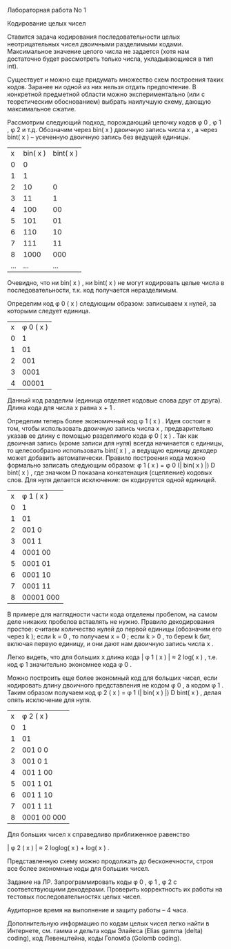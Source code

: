 Лабораторная работа No 1

Кодирование целых чисел

Ставится задача кодирования последовательности целых неотрицательных чисел
двоичными разделимыми кодами. Максимальное значение целого числа не задается (хотя
нам достаточно будет рассмотреть только числа, укладывающиеся в тип int).

Существует и можно еще придумать множество схем построения таких кодов.
Заранее ни одной из них нельзя отдать предпочтение. В конкретной предметной области
можно экспериментально (или с теоретическим обоснованием) выбрать наилучшую
схему, дающую максимальное сжатие.

Рассмотрим следующий подход, порождающий цепочку кодов φ 0 , φ 1 , φ 2 и т.д.
Обозначим через bin( x ) двоичную запись числа x , а через bint( x ) – усеченную двоичную
запись без ведущей единицы.

<table>
 <tr>
  <td> x         </td>
  <td> bin( x )  </td>
  <td> bint( x ) </td>
 </tr>
 <tr>
  <td> 0         </td>
  <td> 0         </td>
  <td>           </td>
 </tr>
 <tr>
  <td> 1         </td>
  <td> 1         </td>
  <td>           </td>
 </tr>
 <tr>
  <td> 2         </td>
  <td> 10        </td>
  <td> 0         </td>
 </tr>
 <tr>
  <td> 3         </td>
  <td> 11        </td>
  <td> 1         </td>
 </tr>
 <tr>
  <td> 4         </td>
  <td> 100       </td>
  <td> 00        </td>
 </tr>
 <tr>
  <td> 5         </td>
  <td> 101       </td>
  <td> 01        </td>
 </tr>
 <tr>
  <td> 6         </td>
  <td> 110       </td>
  <td> 10        </td>
 </tr>
 <tr>
  <td> 7         </td>
  <td> 111       </td>
  <td> 11        </td>
 </tr>
 <tr>
  <td> 8           </td>
  <td> 1000        </td>
  <td> 000         </td>
 </tr>
 <tr>
  <td>    ...      </td>
  <td>    ...      </td>
  <td>    ...      </td>
 </tr>
</table>

Очевидно, что ни bin( x ) , ни bint( x ) не могут кодировать целые числа в
последовательности, т.к. код получается неразделимым.

Определим код φ 0 ( x ) следующим образом: записываем x нулей, за которыми
следует единица.

<table>
 <tr>
  <td> x         </td>
  <td> φ 0 ( x ) </td>
 </tr>
 <tr>
  <td> 0         </td>
  <td> 1         </td>
 </tr>
 <tr>
  <td> 1         </td>
  <td> 01        </td>
 </tr>
 <tr>
  <td> 2         </td>
  <td> 001       </td>
 </tr>
 <tr>
  <td> 3         </td>
  <td> 0001      </td>
 </tr>
 <tr>
  <td> 4         </td>
  <td> 00001     </td>
 </tr>
</table>


Данный код разделим (единица отделяет кодовые слова друг от друга). Длина кода
для числа x равна x + 1 .

Определим теперь более экономичный код φ 1 ( x ) . Идея состоит в том, чтобы
использовать двоичную запись числа x , предварительно указав ее длину с помощью
разделимого кода φ 0 ( x ) . Так как двоичная запись (кроме записи для нуля) всегда
начинается с единицы, то целесообразно использовать bint( x ) , а ведущую единицу
декодер может добавить автоматически. Правило построения кода можно формально
записать следующим образом: φ 1 ( x ) = φ 0 (| bin( x ) |) D bint( x ) , где значком D показана
конкатенация (сцепление) кодовых слов. Для нуля делается исключение: он кодируется
одной единицей.

<table>
 <tr>
  <td> x         </td>
  <td> φ 1 ( x ) </td>
 </tr>
 <tr>
  <td> 0         </td>
  <td> 1         </td>
 </tr>
 <tr>
  <td> 1         </td>
  <td> 01        </td>
 </tr>
 <tr>
  <td> 2         </td>
  <td> 001 0     </td>
 </tr>
 <tr>
  <td> 3         </td>
  <td> 001 1     </td>
 </tr>
 <tr>
  <td> 4         </td>
  <td> 0001 00   </td>
 </tr>
 <tr>
  <td> 5         </td>
  <td> 0001 01   </td>
 </tr>
 <tr>
  <td> 6         </td>
  <td> 0001 10   </td>
 </tr>
 <tr>
  <td> 7         </td>
  <td> 0001 11   </td>
 </tr>
 <tr>
  <td> 8           </td>
  <td> 00001 000   </td>
 </tr>
</table>


В примере для наглядности части кода отделены пробелом, на самом деле никаких
пробелов вставлять не нужно. Правило декодирования простое: считаем количество нулей
до первой единицы (обозначим его через k ); если k = 0 , то получаем x = 0 ; если k > 0 , то
берем k бит, включая первую единицу, и они дают нам двоичную запись числа x .

Легко видеть, что для больших x длина кода | φ 1 ( x ) | ≈ 2 log( x ) , т.е. код φ 1
значительно экономнее кода φ 0 .

Можно построить еще более экономный код для больших чисел, если кодировать
длину двоичного представления не кодом φ 0 , а кодом φ 1 . Таким образом получаем код
φ 2 ( x ) = φ 1 (| bin( x ) |) D bint( x ) , делая опять исключение для нуля.

<table>
 <tr>
  <td> x         </td>
  <td> φ 2 ( x ) </td>
 </tr>
 <tr>
  <td> 0         </td>
  <td> 1         </td>
 </tr>
 <tr>
  <td> 1         </td>
  <td> 01        </td>
 </tr>
 <tr>
  <td> 2         </td>
  <td> 001 0 0   </td>
 </tr>
 <tr>
  <td> 3         </td>
  <td> 001 0 1   </td>
 </tr>
 <tr>
  <td> 4         </td>
  <td> 001 1 00  </td>
 </tr>
 <tr>
  <td> 5         </td>
  <td> 001 1 01  </td>
 </tr>
 <tr>
  <td> 6         </td>
  <td> 001 1 10  </td>
 </tr>
 <tr>
  <td> 7         </td>
  <td> 001 1 11  </td>
 </tr>
 <tr>
  <td> 8           </td>
  <td> 0001 00 000 </td>
 </tr>
</table>

Для большиx чисел x справедливо приближенное равенство

| φ 2 ( x ) | ≈ 2 loglog( x ) + log( x ) .

Представленную схему можно продолжать до бесконечности, строя все более
экономные коды для больших чисел.

Задание на ЛР.
Запрограммировать коды φ 0 , φ 1 , φ 2 с соответствующими
декодерами. Проверить корректность их работы на тестовых последовательностях целых
чисел.

Аудиторное время на выполнение и защиту работы – 4 часа.

Дополнительную информацию по кодам целых чисел легко найти в Интернете, см.
гамма и дельта коды Элайеса (Elias gamma (delta) coding), код Левенштейна, коды
Голомба (Golomb coding).

